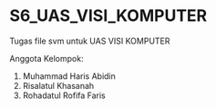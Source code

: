 # S6_UAS_VISI_KOMPUTER

Tugas file svm untuk UAS VISI KOMPUTER

Anggota Kelompok:
1. Muhammad Haris Abidin
2. Risalatul Khasanah
3. Rohadatul Rofifa Faris
